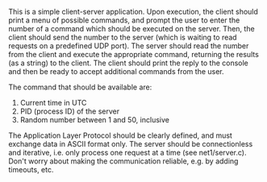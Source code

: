 This is a simple client-server application. Upon execution, the client should print a menu of possible commands, and prompt the user to enter the number of a command which should be executed on the server. Then, the client should send the number to the server (which is waiting to read requests on a predefined UDP port). The server should read the number from the client and execute the appropriate command, returning the results (as a string) to the client. The client should print the reply to the console and then be ready to accept additional commands from the user.

The command that should be available are:
1. Current time in UTC
2. PID (process ID) of the server
3. Random number between 1 and 50, inclusive

The Application Layer Protocol should be clearly defined, and must exchange data in ASCII format only. The server should be connectionless and iterative, i.e. only process one request at a time (see net1/server.c). Don't worry about making the communication reliable, e.g. by adding timeouts, etc.
